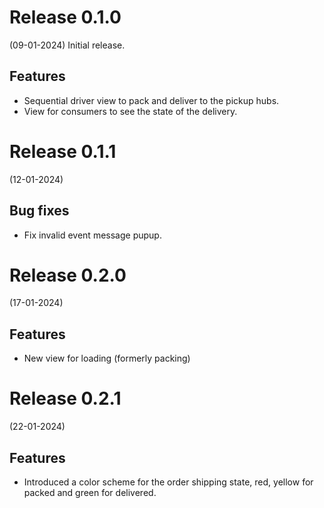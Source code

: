 # Release 0.1.0

(09-01-2024)
Initial release.

## Features

- Sequential driver view to pack and deliver to the pickup hubs.
- View for consumers to see the state of the delivery.

# Release 0.1.1

(12-01-2024)

## Bug fixes

- Fix invalid event message pupup.

# Release 0.2.0

(17-01-2024)

## Features

- New view for loading (formerly packing)

# Release 0.2.1

(22-01-2024)

## Features

- Introduced a color scheme for the order shipping state, red, yellow for packed and green for delivered.
